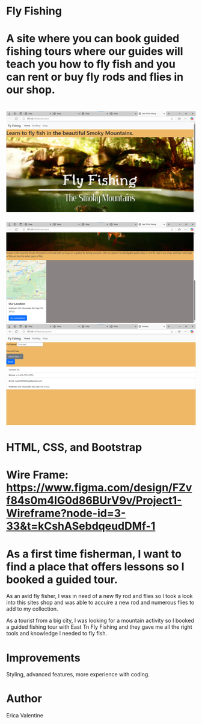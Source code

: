 # Fly Fishing
# A site where you can book guided fishing tours where our guides will teach you how to fly fish and you can rent or buy fly rods and flies in our shop.
# ![alt text](images/README.1.png)
![alt text](images/README.1a.png) 
![alt text](images/README.2.png)
# HTML, CSS, and Bootstrap
# Wire Frame: https://www.figma.com/design/FZvf84s0m4IG0d86BUrV9v/Project1-Wireframe?node-id=3-33&t=kCshASebdqeudDMf-1
# As a first time fisherman, I want to find a place that offers lessons so I booked a guided tour.

As an avid fly fisher, I was in need of a new fly rod and flies so I took a look into this sites shop and was able to accuire a new rod and numerous flies to add to my collection.

As a tourist from a big city, I was looking for a mountain activity so I booked a guided fishing tour with East Tn Fly Fishing and they gave me all the right tools and knowledge I needed to fly fish.
# Improvements
Styling, advanced features, more experience with coding.
# Author
 Erica Valentine